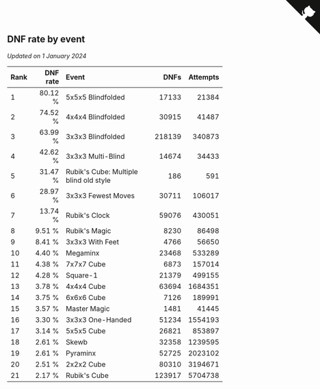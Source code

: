 ## DNF rate by event

*Updated on  1 January 2024*

| Rank | DNF rate | Event | DNFs | Attempts |
| :--- | ---: | :--- | ---: | ---: |
| 1 | 80.12 % | 5x5x5 Blindfolded | 17133 | 21384 |
| 2 | 74.52 % | 4x4x4 Blindfolded | 30915 | 41487 |
| 3 | 63.99 % | 3x3x3 Blindfolded | 218139 | 340873 |
| 4 | 42.62 % | 3x3x3 Multi-Blind | 14674 | 34433 |
| 5 | 31.47 % | Rubik's Cube: Multiple blind old style | 186 | 591 |
| 6 | 28.97 % | 3x3x3 Fewest Moves | 30711 | 106017 |
| 7 | 13.74 % | Rubik's Clock | 59076 | 430051 |
| 8 | 9.51 % | Rubik's Magic | 8230 | 86498 |
| 9 | 8.41 % | 3x3x3 With Feet | 4766 | 56650 |
| 10 | 4.40 % | Megaminx | 23468 | 533289 |
| 11 | 4.38 % | 7x7x7 Cube | 6873 | 157014 |
| 12 | 4.28 % | Square-1 | 21379 | 499155 |
| 13 | 3.78 % | 4x4x4 Cube | 63694 | 1684351 |
| 14 | 3.75 % | 6x6x6 Cube | 7126 | 189991 |
| 15 | 3.57 % | Master Magic | 1481 | 41445 |
| 16 | 3.30 % | 3x3x3 One-Handed | 51234 | 1554193 |
| 17 | 3.14 % | 5x5x5 Cube | 26821 | 853897 |
| 18 | 2.61 % | Skewb | 32358 | 1239595 |
| 19 | 2.61 % | Pyraminx | 52725 | 2023102 |
| 20 | 2.51 % | 2x2x2 Cube | 80310 | 3194671 |
| 21 | 2.17 % | Rubik's Cube | 123917 | 5704738 |


<a href="https://github.com/JustinTimeCuber/wca_statistics" class="github-corner" aria-label="View source on Github"><svg width="80" height="80" viewBox="0 0 250 250" style="fill:#151513; color:#fff; position: absolute; top: 0; border: 0; right: 0;" aria-hidden="true"><path d="M0,0 L115,115 L130,115 L142,142 L250,250 L250,0 Z"></path><path d="M128.3,109.0 C113.8,99.7 119.0,89.6 119.0,89.6 C122.0,82.7 120.5,78.6 120.5,78.6 C119.2,72.0 123.4,76.3 123.4,76.3 C127.3,80.9 125.5,87.3 125.5,87.3 C122.9,97.6 130.6,101.9 134.4,103.2" fill="currentColor" style="transform-origin: 130px 106px;" class="octo-arm"></path><path d="M115.0,115.0 C114.9,115.1 118.7,116.5 119.8,115.4 L133.7,101.6 C136.9,99.2 139.9,98.4 142.2,98.6 C133.8,88.0 127.5,74.4 143.8,58.0 C148.5,53.4 154.0,51.2 159.7,51.0 C160.3,49.4 163.2,43.6 171.4,40.1 C171.4,40.1 176.1,42.5 178.8,56.2 C183.1,58.6 187.2,61.8 190.9,65.4 C194.5,69.0 197.7,73.2 200.1,77.6 C213.8,80.2 216.3,84.9 216.3,84.9 C212.7,93.1 206.9,96.0 205.4,96.6 C205.1,102.4 203.0,107.8 198.3,112.5 C181.9,128.9 168.3,122.5 157.7,114.1 C157.9,116.9 156.7,120.9 152.7,124.9 L141.0,136.5 C139.8,137.7 141.6,141.9 141.8,141.8 Z" fill="currentColor" class="octo-body"></path></svg></a><style>.github-corner:hover .octo-arm{animation:octocat-wave 560ms ease-in-out}@keyframes octocat-wave{0%,100%{transform:rotate(0)}20%,60%{transform:rotate(-25deg)}40%,80%{transform:rotate(10deg)}}@media (max-width:500px){.github-corner:hover .octo-arm{animation:none}.github-corner .octo-arm{animation:octocat-wave 560ms ease-in-out}}</style>
